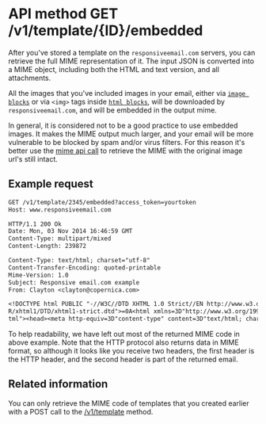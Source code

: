 # API method GET /v1/template/{ID}/embedded

After you've stored a template on the `responsiveemail.com` servers, you
can retrieve the full MIME representation of it. The input JSON is converted
into a MIME object, including both the HTML and text version, and all
attachments.

All the images that you've included images in your email, either via 
[`image blocks`](copernica-docs:ResponsiveEmail/json/block-image)
or via `<img>` tags inside [`html blocks`](copernica-docs:ResponsiveEmail/json/block-html),
will be downloaded by `responsiveemail.com`, and will be embedded in the output mime.

In general, it is considered not to be a good practice to use embedded images. 
It makes the MIME output much larger, and your email will be more vulnerable 
to be blocked by spam and/or virus filters. For this reason it's better use the 
[mime api call](copernica-docs:ResponsiveEmail/api/get-template-mime) to retrieve
the MIME with the original image url's still intact.

## Example request

```txt
GET /v1/template/2345/embedded?access_token=yourtoken
Host: www.responsiveemail.com

HTTP/1.1 200 Ok
Date: Mon, 03 Nov 2014 16:46:59 GMT
Content-Type: multipart/mixed
Content-Length: 239872

Content-Type: text/html; charset="utf-8"
Content-Transfer-Encoding: quoted-printable
Mime-Version: 1.0
Subject: Responsive email.com example
From: Clayton <clayton@copernica.com>

<!DOCTYPE html PUBLIC "-//W3C//DTD XHTML 1.0 Strict//EN http://www.w3.org/T=
R/xhtml1/DTD/xhtml1-strict.dtd">=0A<html xmlns=3D"http://www.w3.org/1999/xh=
tml"><head><meta http-equiv=3D"content-type" content=3D"text/html; charset=
```


To help readability, we have left out most of the returned MIME code in
above example. Note that the HTTP protocol also returns data
in MIME format, so although it looks like you receive two headers, the
first header is the HTTP header, and the second header is part of the returned email.

## Related information

You can only retrieve the MIME code of templates that you created earlier with
a POST call to the [/v1/template](copernica-docs:ResponsiveEmail/api/post-template) method.

